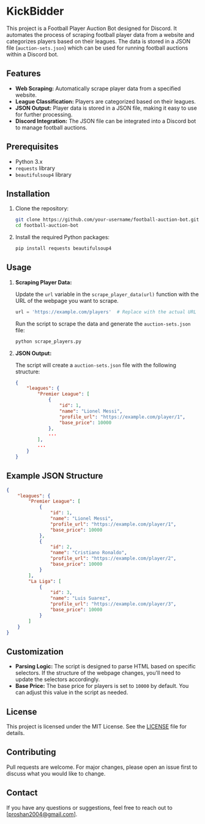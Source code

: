 # KickBidder

This project is a Football Player Auction Bot designed for Discord. It automates the process of scraping football player data from a website and categorizes players based on their leagues. The data is stored in a JSON file (`auction-sets.json`) which can be used for running football auctions within a Discord bot.

## Features

- **Web Scraping:** Automatically scrape player data from a specified website.
- **League Classification:** Players are categorized based on their leagues.
- **JSON Output:** Player data is stored in a JSON file, making it easy to use for further processing.
- **Discord Integration:** The JSON file can be integrated into a Discord bot to manage football auctions.

## Prerequisites

- Python 3.x
- `requests` library
- `beautifulsoup4` library

## Installation

1. Clone the repository:
    ```sh
    git clone https://github.com/your-username/football-auction-bot.git
    cd football-auction-bot
    ```

2. Install the required Python packages:
    ```sh
    pip install requests beautifulsoup4
    ```

## Usage

1. **Scraping Player Data:**

    Update the `url` variable in the `scrape_player_data(url)` function with the URL of the webpage you want to scrape.

    ```python
    url = 'https://example.com/players'  # Replace with the actual URL
    ```

    Run the script to scrape the data and generate the `auction-sets.json` file:
    
    ```sh
    python scrape_players.py
    ```

2. **JSON Output:**

    The script will create a `auction-sets.json` file with the following structure:
    ```json
    {
        "leagues": {
            "Premier League": [
                {
                    "id": 1,
                    "name": "Lionel Messi",
                    "profile_url": "https://example.com/player/1",
                    "base_price": 10000
                },
                ...
            ],
            ...
        }
    }
    ```

## Example JSON Structure

```json
{
    "leagues": {
        "Premier League": [
            {
                "id": 1,
                "name": "Lionel Messi",
                "profile_url": "https://example.com/player/1",
                "base_price": 10000
            },
            {
                "id": 2,
                "name": "Cristiano Ronaldo",
                "profile_url": "https://example.com/player/2",
                "base_price": 10000
            }
        ],
        "La Liga": [
            {
                "id": 3,
                "name": "Luis Suarez",
                "profile_url": "https://example.com/player/3",
                "base_price": 10000
            }
        ]
    }
}
```
## Customization

- **Parsing Logic:** The script is designed to parse HTML based on specific selectors. If the structure of the webpage changes, you'll need to update the selectors accordingly.
- **Base Price:** The base price for players is set to `10000` by default. You can adjust this value in the script as needed.

## License

This project is licensed under the MIT License. See the [LICENSE](LICENSE) file for details.

## Contributing

Pull requests are welcome. For major changes, please open an issue first to discuss what you would like to change.

## Contact

If you have any questions or suggestions, feel free to reach out to [proshan2004@gmail.com].
